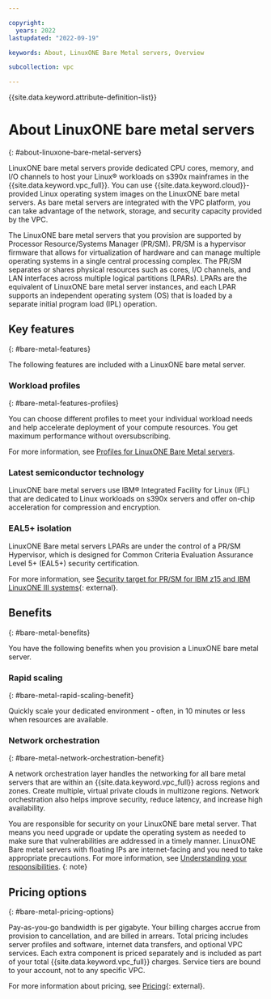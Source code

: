 ```yaml
---

copyright:
  years: 2022
lastupdated: "2022-09-19"

keywords: About, LinuxONE Bare Metal servers, Overview

subcollection: vpc

---
```


{{site.data.keyword.attribute-definition-list}}

# About LinuxONE bare metal servers
{: #about-linuxone-bare-metal-servers}

LinuxONE bare metal servers provide dedicated CPU cores, memory, and I/O channels to host your Linux&reg; workloads on s390x mainframes in the {{site.data.keyword.vpc_full}}. You can use {{site.data.keyword.cloud}}-provided Linux operating system images on the LinuxONE bare metal servers. As bare metal servers are integrated with the VPC platform, you can take advantage of the network, storage, and security capacity provided by the VPC.

The LinuxONE bare metal servers that you provision are supported by Processor Resource/Systems Manager (PR/SM). PR/SM is a hypervisor firmware that allows for virtualization of hardware and can manage multiple operating systems in a single central processing complex. The PR/SM separates or shares physical resources such as cores, I/O channels, and LAN interfaces across multiple logical partitions (LPARs). LPARs are the equivalent of LinuxONE bare metal server instances, and each LPAR supports an independent operating system (OS) that is loaded by a separate initial program load (IPL) operation.


## Key features
{: #bare-metal-features}

The following features are included with a LinuxONE bare metal server.

### Workload profiles
{: #bare-metal-features-profiles}

You can choose different profiles to meet your individual workload needs and help accelerate deployment of your compute resources. You get maximum performance without oversubscribing.

For more information, see [Profiles for LinuxONE Bare Metal servers](/docs/vpc?topic=vpc-linuxone-bare-metal-servers-profile).

### Latest semiconductor technology

LinuxONE bare metal servers use IBM® Integrated Facility for Linux (IFL) that are dedicated to Linux workloads on s390x servers and offer on-chip acceleration for compression and encryption.

### EAL5+ isolation

LinuxONE Bare metal servers LPARs are under the control of a PR/SM Hypervisor, which is designed for Common Criteria Evaluation Assurance Level 5+ (EAL5+) security certification.

For more information, see [Security target for PR/SM for IBM z15 and IBM LinuxONE III systems](https://commoncriteriaportal.org/files/epfiles/1133b_pdf.pdf){: external}.

## Benefits
{: #bare-metal-benefits}

You have the following benefits when you provision a LinuxONE bare metal server.

### Rapid scaling
{: #bare-metal-rapid-scaling-benefit}

Quickly scale your dedicated environment - often, in 10 minutes or less when resources are available.

### Network orchestration
{: #bare-metal-network-orchestration-benefit}

A network orchestration layer handles the networking for all bare metal servers that are within an {{site.data.keyword.vpc_full}} across regions and zones. Create multiple, virtual private clouds in multizone regions. Network orchestration also helps improve security, reduce latency, and increase high availability.

You are responsible for security on your LinuxONE bare metal server. That means you need upgrade or update the operating system as needed to make sure that vulnerabilities are addressed in a timely manner. LinuxONE Bare metal servers with floating IPs are internet-facing and you need to take appropriate precautions. For more information, see [Understanding your responsibilities](/docs/vpc?topic=vpc-responsibilities-vpc#security-compliance).
{: note}

## Pricing options
{: #bare-metal-pricing-options}

Pay-as-you-go bandwidth is per gigabyte. Your billing charges accrue from provision to cancellation, and are billed in arrears. Total pricing includes server profiles and software, internet data transfers, and optional VPC services. Each extra component is priced separately and is included as part of your total {{site.data.keyword.vpc_full}} charges. Service tiers are bound to your account, not to any specific VPC.

For more information about pricing, see [Pricing](https://www.ibm.com/cloud/vpc/pricing#tab_2651670){: external}.
